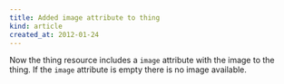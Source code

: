 ```yaml
---
title: Added image attribute to thing
kind: article
created_at: 2012-01-24
---
```


Now the thing resource includes a `image` attribute with the image to
the thing. If the `image` attribute is empty there is no image
available.
